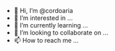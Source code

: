 - 👋 Hi, I’m @cordoaria
- 👀 I’m interested in ...
- 🌱 I’m currently learning ...
- 💞️ I’m looking to collaborate on ...
- 📫 How to reach me ...

<!---
cordoaria/cordoaria is a ✨ special ✨ repository because its `README.md` (this file) appears on your GitHub profile.
You can click the Preview link to take a look at your changes.
--->
